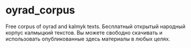 # oyrad_corpus

Free corpus of oyrad and kalmyk texts.
Бесплатный открытый народный корпус калмыцкий текстов. Вы можете свободно скачивать и использовать опубликованные здесь материалы в любых целях.